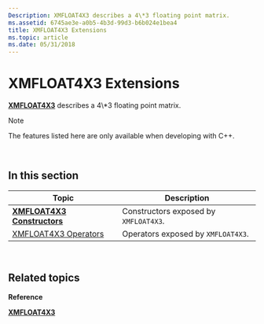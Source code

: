 ```yaml
---
Description: XMFLOAT4X3 describes a 4\*3 floating point matrix.
ms.assetid: 6745ae3e-a0b5-4b3d-99d3-b6b024e1bea4
title: XMFLOAT4X3 Extensions
ms.topic: article
ms.date: 05/31/2018
---
```


# XMFLOAT4X3 Extensions

[**XMFLOAT4X3**](https://msdn.microsoft.com/en-us/library/Ee419611(v=VS.85).aspx) describes a 4\*3 floating point matrix.

> [!Note]  
> The features listed here are only available when developing with C++.

 

## In this section



| Topic                                                           | Description                                      |
|-----------------------------------------------------------------|--------------------------------------------------|
| [**XMFLOAT4X3 Constructors**](xmfloat4x3-ctor.md)<br/>   | Constructors exposed by `XMFLOAT4X3`.<br/> |
| [XMFLOAT4X3 Operators](ovw-xmfloat4x3-operators.md)<br/> | Operators exposed by `XMFLOAT4X3`.<br/>    |



 

## Related topics

<dl> <dt>

**Reference**
</dt> <dt>

[**XMFLOAT4X3**](https://msdn.microsoft.com/en-us/library/Ee419611(v=VS.85).aspx)
</dt> </dl>

 

 




